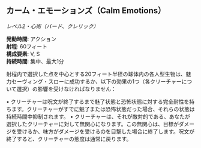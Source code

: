 ## カーム・エモーションズ（Calm Emotions）
*レベル2・心術（バード、クレリック）*

**発動時間**: アクション  
**射程**: 60フィート  
**構成要素**: V, S  
**持続時間**: 集中、最大1分

射程内で選択した点を中心とする20フィート半径の球体内の各人型生物は、魅力セーヴィング・スローに成功するか、以下の効果の1つ（各クリーチャーについて選択）の影響を受けなければなりません：

• クリーチャーは呪文が終了するまで魅了状態と恐怖状態に対する完全耐性を持ちます。クリーチャーがすでに魅了または恐怖状態だった場合、それらの状態は持続時間中抑制されます。
• クリーチャーは、それが敵対的である、あなたが選択したクリーチャーに対して無関心になります。この無関心は、目標がダメージを受けるか、味方がダメージを受けるのを目撃した場合に終了します。呪文が終了すると、クリーチャーの態度は通常に戻ります。